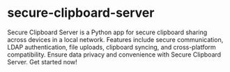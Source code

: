 # secure-clipboard-server
Secure Clipboard Server is a Python app for secure clipboard sharing across devices in a local network. Features include secure communication, LDAP authentication, file uploads, clipboard syncing, and cross-platform compatibility. Ensure data privacy and convenience with Secure Clipboard Server. Get started now!
